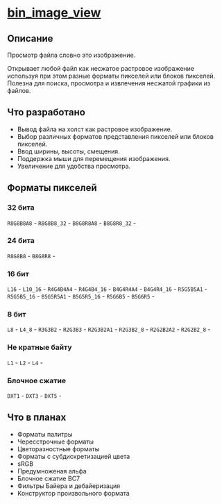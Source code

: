 # [bin_image_view](https://gitard2.github.io/bin_image_view/)

## Описание

Просмотр файла словно это изображение.

Открывает любой файл как несжатое растровое изображение используя при этом разные форматы пикселей или блоков пикселей. Полезна для поиска, просмотра и извлечения несжатой графики из файлов.

## Что разработано

* Вывод файла на холст как растровое изображение.
* Выбор различных форматов представления пикселей или блоков пикселей.
* Ввод ширины, высоты, смещения.
* Поддержка мыши для перемещения изображения.
* Увеличение для удобства просмотра.

## Форматы пикселей

### 32 бита

`R8G8B8A8` - 
`R8G8B8_32` - 
`B8G8R8A8` - 
`B8G8R8_32` - 

### 24 бита

`R8G8B8` - 
`B8G8R8` - 

### 16 бит

`L16` - 
`L10_16` - 
`R4G4B4A4` - 
`R4G4B4_16` - 
`B4G4R4A4` - 
`B4G4R4_16` - 
`R5G5B5A1` - 
`R5G5B5_16` - 
`B5G5R5A1` - 
`B5G5R5_16` - 
`R5G6B5` - 
`B5G6R5` - 

### 8 бит

`L8` - 
`L4_8` - 
`R3G3B2` - 
`R2G3B3` - 
`R2G3B2A1` - 
`R2G3B2_8` - 
`R2G2B2A2` - 
`R2G2B2_8` - 

### Не кратные байту

`L1` - 
`L2` - 
`L4` - 

### Блочное сжатие

`DXT1` - 
`DXT3` - 
`DXT5` - 

## Что в планах

* Форматы палитры
* Чересстрочные форматы
* Цветоразностные форматы
* Форматы с субдискретизацией цвета
* sRGB
* Предумноженая альфа
* Блочное сжатие BC7
* Фильтры Байера и дебайеризация
* Конструктор произвольного формата
